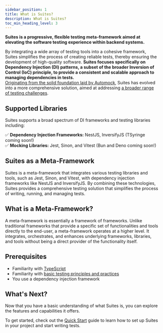 ```yaml
---
sidebar_position: 1
title: What is Suites?
description: What is Suites?
toc_min_heading_level: 3
---
```


**Suites is a progressive, flexible testing meta-framework aimed at elevating the software testing experience within
backend systems.**

By integrating a wide array of testing tools into a cohesive framework, Suites simplifies the process of creating
reliable tests, thereby ensuring the development of high-quality software. **Suites focuses specifically on Dependency
Injection (DI) patterns, a subset of the broader Inversion of Control (IoC) principle, to provide a consistent and
scalable approach to managing dependencies in tests.** \
[Originating from the solid foundation laid by Automock](/docs/overview/migrating-from-automock/),
Suites has evolved into a more comprehensive solution, aimed at addressing
[a broader range of testing challenges](/docs/overview/problems-solved/).

## Supported Libraries

Suites supports a broad spectrum of DI frameworks and testing libraries including:

✅ **Dependency Injection Frameworks:** NestJS, InversifyJS (TSyringe coming soon!) \
✅ **Mocking Libraries:** Jest, Sinon, and Vitest (Bun and Deno coming soon!)

## Suites as a Meta-Framework

Suites is a meta-framework that integrates various testing libraries and tools, such as Jest, Sinon, and Vitest, with
dependency injection frameworks like NestJS and InversifyJS. By combining these technologies, Suites provides a
comprehensive testing solution that simplifies the process of writing, running, and managing tests.

## What is a Meta-Framework?

A meta-framework is essentially a framework of frameworks. Unlike traditional frameworks that provide a specific set of
functionalities and tools directly to the end-user, a meta-framework operates at a higher level. It integrates,
orchestrates, and enhances underlying frameworks, libraries, and tools without being a direct provider of the
functionality itself.

## Prerequisites

  - Familiarity with [TypeScript](https://www.typescriptlang.org/)
  - Familiarity with [basic testing principles and practices](/docs)
  - You use a dependency injection framework

## What's Next?

Now that you have a basic understanding of what Suites is, you can explore the features and capabilities it
offers.

To get started, check out the [Quick Start](/docs/overview/quickstart) guide to learn how to set up Suites in
your project and start writing tests.
